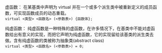 虚函数： 在某基类中声明为 virtual 并在一个或多个派生类中被重新定义的成员函数，可实现函数成员的动态重载。  
`virtual <类型> <函数名> (<参数表>) {函数体};`

纯虚函数： 纯虚函数是一种特殊的虚函数，在许多情况下，在基类中不能对虚函数给出有意义的实现，而把它声明为纯虚函数，它的实现留给该基类的派生类去做。含有纯虚函数的类被称为抽象类(abstract class)  
`virtual <类型> <函数名> (<参数表>) = 0;`


